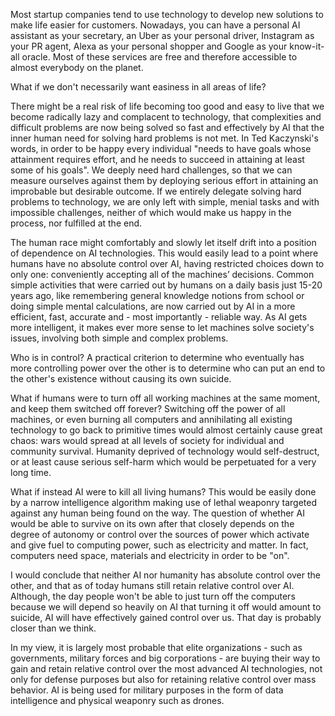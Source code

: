 Most startup companies tend to use technology to develop new solutions to make life easier for customers.
Nowadays, you can have a personal AI assistant as your secretary, an Uber as your personal driver, Instagram as your PR agent, Alexa as your personal shopper and Google as your know-it-all oracle.
Most of these services are free and therefore accessible to almost everybody on the planet.

What if we don't necessarily want easiness in all areas of life?

There might be a real risk of life becoming too good and easy to live that we become radically lazy and complacent to technology, that complexities and difficult problems are now being solved so fast and effectively by AI that the inner human need for solving hard problems is not met.
In Ted Kaczynski's words, in order to be happy every individual "needs to have goals whose attainment requires effort, and he needs to succeed in attaining at least some of his goals".
We deeply need hard challenges, so that we can measure ourselves against them by deploying serious effort in attaining an improbable but desirable outcome.
If we entirely delegate solving hard problems to technology, we are only left with simple, menial tasks and with impossible challenges, neither of which would make us happy in the process, nor fulfilled at the end.

The human race might comfortably and slowly let itself drift into a position of dependence on AI technologies. This would easily lead to a point where humans have no absolute control over AI, having restricted choices down to only one: conveniently accepting all of the machines’ decisions.
Common simple activities that were carried out by humans on a daily basis just 15-20 years ago, like remembering general knowledge notions from school or doing simple mental calculations, are now carried out by AI in a more efficient, fast, accurate and - most importantly - reliable way.
As AI gets more intelligent, it makes ever more sense to let machines solve society's issues, involving both simple and complex problems.

Who is in control?
A practical criterion to determine who eventually has more controlling power over the other is to determine who can put an end to the other's existence without causing its own suicide.

What if humans were to turn off all working machines at the same moment, and keep them switched off forever?
Switching off the power of all machines, or even burning all computers and annihilating all existing technology to go back to primitive times would almost certainly cause great chaos: wars would spread at all levels of society for individual and community survival.
Humanity deprived of technology would self-destruct, or at least cause serious self-harm which would be perpetuated for a very long time.

What if instead AI were to kill all living humans?
This would be easily done by a narrow intelligence algorithm making use of lethal weaponry targeted against any human being found on the way. The question of whether AI would be able to survive on its own after that closely depends on the degree of autonomy or control over the sources of power which activate and give fuel to computing power, such as electricity and matter.
In fact, computers need space, materials and electricity in order to be "on".

I would conclude that neither AI nor humanity has absolute control over the other, and that as of today humans still retain relative control over AI. Although, the day people won't be able to just turn off the computers because we will depend so heavily on AI that turning it off would amount to suicide, AI will have effectively gained control over us.
That day is probably closer than we think.

In my view, it is largely most probable that elite organizations - such as governments, military forces and big corporations - are buying their way to gain and retain relative control over the most advanced AI technologies, not only for defense purposes but also for retaining relative control over mass behavior.
AI is being used for military purposes in the form of data intelligence and physical weaponry such as drones.

